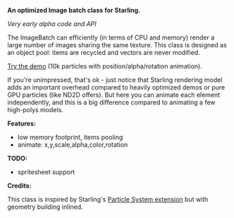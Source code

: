 **An optimized Image batch class for Starling.**

*Very early alpha code and API*

The ImageBatch can efficiently (in terms of CPU and memory) render a large number of images sharing the same texture. 
This class is designed as an object pool: items are recycled and vectors are never modified.

[Try the demo][1] (10k particles with position/alpha/rotation animation).

If you're unimpressed, that's ok - just notice that Starling rendering model adds an important overhead compared 
to heavily optimized demos or pure GPU particles (like ND2D offers). But here you can animate each element 
independently, and this is a big difference compared to animating a few high-polys models.

**Features:**

 - low memory footprint, items pooling
 - animate: x,y,scale,alpha,color,rotation

**TODO:**

 - spritesheet support


**Credits:**

This class is inspired by Starling's [Particle System extension][1] but with geometry building inlined.

[1]: http://philippe.elsass.me/lab/StarlingImageBatch
[2]: https://github.com/PrimaryFeather/Starling-Extension-Particle-System

